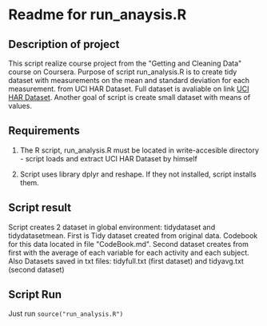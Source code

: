 # Readme for run_anaysis.R

## Description of project

This script realize course project  from the "Getting and Cleaning Data" course on Coursera. Purpose of script run_analysis.R is to create tidy dataset with measurements on the mean and standard deviation for each measurement.
 from UCI HAR Dataset. Full dataset is avaliable on link [UCI HAR Dataset](https://d396qusza40orc.cloudfront.net/getdata%2Fprojectfiles%2FUCI%20HAR%20Dataset.zip). Another goal of script is create small dataset with means of values.

## Requirements

1. The R script, run_analysis.R must be located in write-accesible directory - script loads and extract UCI HAR Dataset by himself

2. Script uses library dplyr and reshape. If they not installed, script installs them.

## Script result

Script creates 2 dataset in global environment: tidydataset and tidydatasetmean. First is Tidy dataset created from original data. Codebook for this data located in file "CodeBook.md". Second dataset creates from first with the average of each variable for each activity and each subject. Also Datasets saved in txt files: tidyfull.txt (first dataset) and tidyavg.txt (second dataset)

## Script Run

Just run `source("run_analysis.R")`